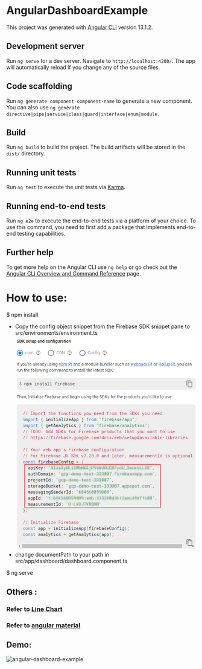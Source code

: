 # AngularDashboardExample

This project was generated with [Angular CLI](https://github.com/angular/angular-cli) version 13.1.2.

## Development server

Run `ng serve` for a dev server. Navigate to `http://localhost:4200/`. The app will automatically reload if you change any of the source files.

## Code scaffolding

Run `ng generate component component-name` to generate a new component. You can also use `ng generate directive|pipe|service|class|guard|interface|enum|module`.

## Build

Run `ng build` to build the project. The build artifacts will be stored in the `dist/` directory.

## Running unit tests

Run `ng test` to execute the unit tests via [Karma](https://karma-runner.github.io).

## Running end-to-end tests

Run `ng e2e` to execute the end-to-end tests via a platform of your choice. To use this command, you need to first add a package that implements end-to-end testing capabilities.

## Further help

To get more help on the Angular CLI use `ng help` or go check out the [Angular CLI Overview and Command Reference](https://angular.io/cli) page.
  
# How to use:  
  $ npm install  
  
  * Copy the config object snippet from the Firebase SDK snippet pane to src/environments/environment.ts  
  ![firebaseconfig](img/firebaseconfig.png)  
  * change documentPath to your path in src/app/dashboard/dashboard.component.ts
  
  $ ng serve  
  
## Others :  
### Refer to [Line Chart](https://www.chartjs.org/docs/latest/samples/line/line.html#line-chart)  
### Refer to [angular material](https://material.angular.io/components/categories)  
  
## Demo:  
![angular-dashboard-example](img/angular-dashboard-example.gif)  

